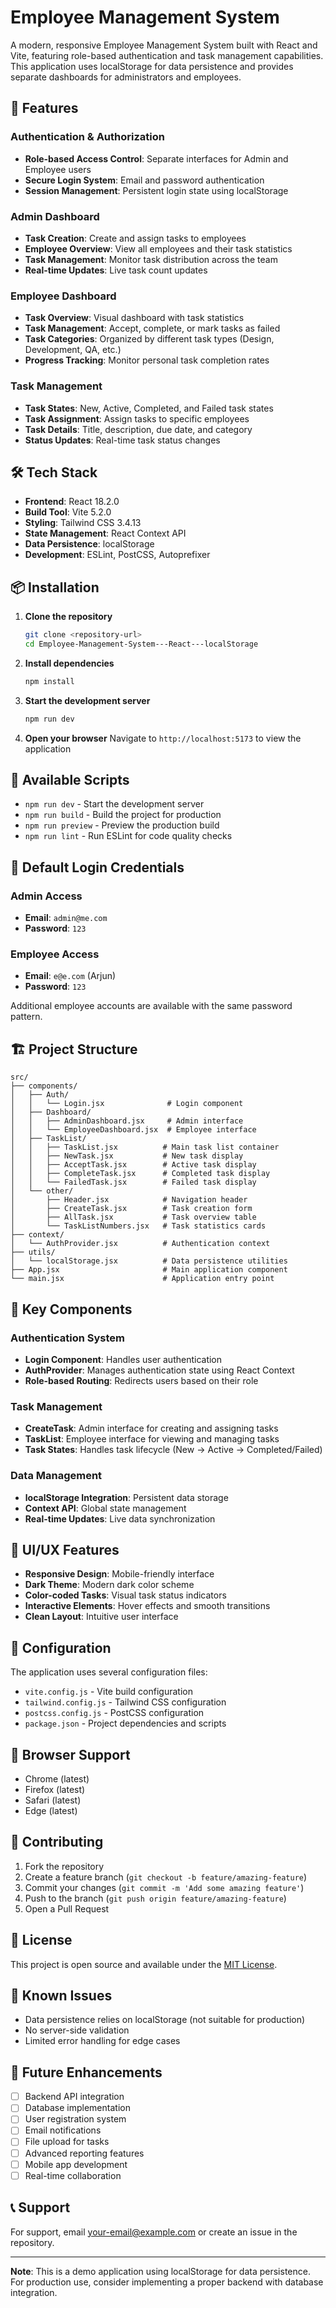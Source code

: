 # Employee Management System

A modern, responsive Employee Management System built with React and Vite, featuring role-based authentication and task management capabilities. This application uses localStorage for data persistence and provides separate dashboards for administrators and employees.

## 🚀 Features

### Authentication & Authorization
- **Role-based Access Control**: Separate interfaces for Admin and Employee users
- **Secure Login System**: Email and password authentication
- **Session Management**: Persistent login state using localStorage

### Admin Dashboard
- **Task Creation**: Create and assign tasks to employees
- **Employee Overview**: View all employees and their task statistics
- **Task Management**: Monitor task distribution across the team
- **Real-time Updates**: Live task count updates

### Employee Dashboard
- **Task Overview**: Visual dashboard with task statistics
- **Task Management**: Accept, complete, or mark tasks as failed
- **Task Categories**: Organized by different task types (Design, Development, QA, etc.)
- **Progress Tracking**: Monitor personal task completion rates

### Task Management
- **Task States**: New, Active, Completed, and Failed task states
- **Task Assignment**: Assign tasks to specific employees
- **Task Details**: Title, description, due date, and category
- **Status Updates**: Real-time task status changes

## 🛠️ Tech Stack

- **Frontend**: React 18.2.0
- **Build Tool**: Vite 5.2.0
- **Styling**: Tailwind CSS 3.4.13
- **State Management**: React Context API
- **Data Persistence**: localStorage
- **Development**: ESLint, PostCSS, Autoprefixer

## 📦 Installation

1. **Clone the repository**
   ```bash
   git clone <repository-url>
   cd Employee-Management-System---React---localStorage
   ```

2. **Install dependencies**
   ```bash
   npm install
   ```

3. **Start the development server**
   ```bash
   npm run dev
   ```

4. **Open your browser**
   Navigate to `http://localhost:5173` to view the application

## 🚀 Available Scripts

- `npm run dev` - Start the development server
- `npm run build` - Build the project for production
- `npm run preview` - Preview the production build
- `npm run lint` - Run ESLint for code quality checks

## 👥 Default Login Credentials

### Admin Access
- **Email**: `admin@me.com`
- **Password**: `123`

### Employee Access
- **Email**: `e@e.com` (Arjun)
- **Password**: `123`

Additional employee accounts are available with the same password pattern.

## 🏗️ Project Structure

```
src/
├── components/
│   ├── Auth/
│   │   └── Login.jsx              # Login component
│   ├── Dashboard/
│   │   ├── AdminDashboard.jsx     # Admin interface
│   │   └── EmployeeDashboard.jsx  # Employee interface
│   ├── TaskList/
│   │   ├── TaskList.jsx          # Main task list container
│   │   ├── NewTask.jsx           # New task display
│   │   ├── AcceptTask.jsx        # Active task display
│   │   ├── CompleteTask.jsx      # Completed task display
│   │   └── FailedTask.jsx        # Failed task display
│   └── other/
│       ├── Header.jsx            # Navigation header
│       ├── CreateTask.jsx        # Task creation form
│       ├── AllTask.jsx           # Task overview table
│       └── TaskListNumbers.jsx   # Task statistics cards
├── context/
│   └── AuthProvider.jsx          # Authentication context
├── utils/
│   └── localStorage.jsx          # Data persistence utilities
├── App.jsx                       # Main application component
└── main.jsx                      # Application entry point
```

## 🎯 Key Components

### Authentication System
- **Login Component**: Handles user authentication
- **AuthProvider**: Manages authentication state using React Context
- **Role-based Routing**: Redirects users based on their role

### Task Management
- **CreateTask**: Admin interface for creating and assigning tasks
- **TaskList**: Employee interface for viewing and managing tasks
- **Task States**: Handles task lifecycle (New → Active → Completed/Failed)

### Data Management
- **localStorage Integration**: Persistent data storage
- **Context API**: Global state management
- **Real-time Updates**: Live data synchronization

## 🎨 UI/UX Features

- **Responsive Design**: Mobile-friendly interface
- **Dark Theme**: Modern dark color scheme
- **Color-coded Tasks**: Visual task status indicators
- **Interactive Elements**: Hover effects and smooth transitions
- **Clean Layout**: Intuitive user interface

## 🔧 Configuration

The application uses several configuration files:

- `vite.config.js` - Vite build configuration
- `tailwind.config.js` - Tailwind CSS configuration
- `postcss.config.js` - PostCSS configuration
- `package.json` - Project dependencies and scripts

## 📱 Browser Support

- Chrome (latest)
- Firefox (latest)
- Safari (latest)
- Edge (latest)

## 🤝 Contributing

1. Fork the repository
2. Create a feature branch (`git checkout -b feature/amazing-feature`)
3. Commit your changes (`git commit -m 'Add some amazing feature'`)
4. Push to the branch (`git push origin feature/amazing-feature`)
5. Open a Pull Request

## 📄 License

This project is open source and available under the [MIT License](LICENSE).

## 🐛 Known Issues

- Data persistence relies on localStorage (not suitable for production)
- No server-side validation
- Limited error handling for edge cases

## 🚀 Future Enhancements

- [ ] Backend API integration
- [ ] Database implementation
- [ ] User registration system
- [ ] Email notifications
- [ ] File upload for tasks
- [ ] Advanced reporting features
- [ ] Mobile app development
- [ ] Real-time collaboration

## 📞 Support

For support, email your-email@example.com or create an issue in the repository.

---

**Note**: This is a demo application using localStorage for data persistence. For production use, consider implementing a proper backend with database integration.